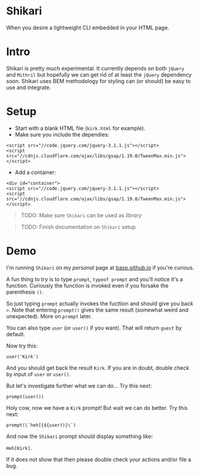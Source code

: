 # Shikari
When you desire a lightweight CLI embedded in your HTML page.

# Intro
Shikari is pretty much experimental. It currently depends on both 
`jQuery` and `Mithril` but hopefully we can get rid of at least the 
`jQuery` dependency soon. Shikari uses BEM methodology for styling
can (or should) be easy to use and integrate.

# Setup
* Start with a blank HTML file (`kirk.html` for example).
* Make sure you include the dependies: 
```
<script src="//code.jquery.com/jquery-3.1.1.js"></script>
<script src="//cdnjs.cloudflare.com/ajax/libs/gsap/1.19.0/TweenMax.min.js"></script>
```

* Add a container:
```
<div id="container">
<script src="//code.jquery.com/jquery-3.1.1.js"></script>
<script src="//cdnjs.cloudflare.com/ajax/libs/gsap/1.19.0/TweenMax.min.js"></script>
```

> TODO: Make sure `Shikari` can be used as *library*

> TODO: Finish documentation on `Shikari` setup 

# Demo
I'm running `Shikari` on my *personal* page at [basp.github.io](https://basp.github.io) if you're curious.

A fun thing to try is to type `prompt`, `typeof prompt` and you'll notice it's a function. Curiously
the function is invoked even if you forsake the parenthesis `()`. 

So just typing `prompt` actually invokes the fucttion and should give you back `>`. Note that entering 
`prompt()` gives the same result (somewhat weird and unexpected). More on `prompt` later.

You can also type `user` (or `user()` if you want). That will return `guest` by default.

Now try this:

    user('Kirk')

And you should get back the result `Kirk`. If you are in doubt, double check by input of `user`
or `user()`.

But let's investigate further what we can do... Try this next:

    prompt(user())

Holy cow, now we have a `Kirk` prompt! But wait we can do better. Try this next:

    prompt(\`heh[{${user()}\`)

And now the `Shikari` prompt should display something like: 

`Heh[Kirk]`. 

If it does not show that then please double check your actions and/or file a bug.
